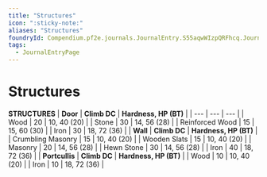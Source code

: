 ```yaml
---
title: "Structures"
icon: ":sticky-note:"
aliases: "Structures"
foundryId: Compendium.pf2e.journals.JournalEntry.S55aqwWIzpQRFhcq.JournalEntryPage.FOI43M8DJe2lkMwl
tags:
  - JournalEntryPage
---
```


# Structures
  

**STRUCTURES**
| **Door** | **Climb DC** | **Hardness, HP (BT)** |
| --- | --- | --- |
| Wood | 20 | 10, 40 (20) |
| Stone | 30 | 14, 56 (28) |
| Reinforced Wood | 15 | 15, 60 (30) |
| Iron | 30 | 18, 72 (36) |
| **Wall** | **Climb DC** | **Hardness, HP (BT)** |
| Crumbling Masonry | 15 | 10, 40 (20) |
| Wooden Slats | 15 | 10, 40 (20) |
| Masonry | 20 | 14, 56 (28) |
| Hewn Stone | 30 | 14, 56 (28) |
| Iron | 40 | 18, 72 (36) |
| **Portcullis** | **Climb DC** | **Hardness, HP (BT)** |
| Wood | 10 | 10, 40 (20) |
| Iron | 10 | 18, 72 (36) |